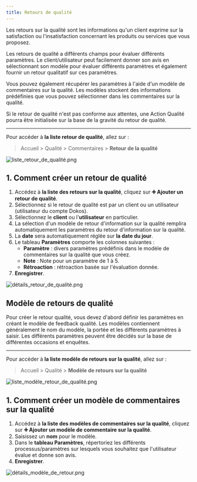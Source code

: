```yaml
---
title: Retours de qualité
---
```


Les retours sur la qualité sont les informations qu'un client exprime sur la satisfaction ou l'insatisfaction concernant les produits ou services que vous proposez.

Les retours de qualité a différents champs pour évaluer différents paramètres. Le client/utilisateur peut facilement donner son avis en sélectionnant son modèle pour évaluer différents paramètres et également fournir un retour qualitatif sur ces paramètres.

Vous pouvez également récupérer les paramètres à l'aide d'un modèle de commentaires sur la qualité. Les modèles stockent des informations prédéfinies que vous pouvez sélectionner dans les commentaires sur la qualité.

Si le retour de qualité n'est pas conforme aux attentes, une Action Qualité pourra être initialisée sur la base de la gravité du retour de qualité.

---

Pour accéder à **la liste retour de qualité**, allez sur :

> Accueil > Qualité > Commentaires > **Retour de la qualité**

![liste_retour_de_qualité.png](/content/qualite/quality-feedback/liste_retour_de_qualité.png)

## 1. Comment créer un retour de qualité

1. Accédez à **la liste des retours sur la qualité**, cliquez sur **:heavy_plus_sign: Ajouter un retour de qualité**.
2. Sélectionnez si le retour de qualité est par un client ou un utilisateur (utilisateur du compte Dokos).
3. Sélectionnez le **client** ou l'**utilisateur** en particulier.
4. La sélection d'un modèle de retour d'information sur la qualité remplira automatiquement les paramètres du retour d'information sur la qualité.
5. La **date** sera automatiquement réglée sur **la date du jour**.
6. Le tableau **Paramètres** comporte les colonnes suivantes :
	- **Paramètre** : divers paramètres prédéfinis dans le modèle de commentaires sur la qualité que vous créez.
	- **Note** : Note pour un paramètre de 1 à 5.
	- **Rétroaction** : rétroaction basée sur l'évaluation donnée.
7. **Enregistrer**.

![détails_retour_de_qualité.png](/content/qualite/quality-feedback/détails_retour_de_qualité.png)

## Modèle de retours de qualité

Pour créer le retour qualité, vous devez d'abord définir les paramètres en créant le modèle de feedback qualité. Les modèles contiennent généralement le nom du modèle, la portée et les différents paramètres à saisir. Les différents paramètres peuvent être décidés sur la base de différentes occasions et enquêtes.

---

Pour accéder à **la liste modèle de retours sur la qualité**, allez sur :

> Accueil > Qualité > **Modèle de retours sur la qualité**

![liste_modèle_retour_de_qualité.png](/content/qualite/quality-feedback-template/liste_modèle_retour_de_qualité.png)

## 1. Comment créer un modèle de commentaires sur la qualité

1. Accédez à **la liste des modèles de commentaires sur la qualité**, cliquez sur **:heavy_plus_sign: Ajouter un modèle de commentaire sur la qualité**.
2. Saisissez un **nom** pour le modèle.
3. Dans le **tableau Paramètres**, répertoriez les différents processus/paramètres sur lesquels vous souhaitez que l'utilisateur évalue et donne son avis.
4. **Enregistrer**.

![détails_modèle_de_retour.png](/content/qualite/quality-feedback-template/détails_modèle_de_retour.png)